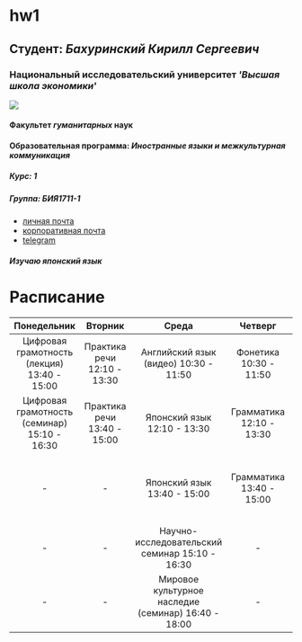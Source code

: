 # hw1
## **Студент**: _Бахуринский Кирилл Сергеевич_
### **Национальный исследовательский университет** _'Высшая школа экономики'_
![]( http://whoiswho.dp.ru/wiwpictures/82f1254d-9540-4b5b-98e2-000f62bb68a9.jpg)
#### **Факультет _гуманитарных_ наук**
#### **Образовательная программа**: _Иностранные языки и межкультурная коммуникация_
##### **Курс: 1**
##### **Группа: БИЯ1711-1**
+ [личная почта](mailto:kirilon@icloud.com)
+ [корпоративная почта](mailto:ksbakhurinskiy@edu.hse.ru)
+ [telegram](https//t.me/necyril)
##### **Изучаю _японский_ язык**
# Расписание
Понедельник|Вторник|Среда|Четверг|Пятница|Суббота
:---:|:---:|:---:|:---:|:---:|:---:
Цифровая грамотность (лекция) 13:40 - 15:00|Практика речи 12:10 - 13:30|Английский язык (видео) 10:30 - 11:50|Фонетика 10:30 - 11:50|Практика речи 10:30 - 11:50|Японский язык 13:40 - 15:00
Цифровая грамотность (семинар) 15:10 - 16:30|Практика речи 13:40 - 15:00|Японский язык 12:10 - 13:30|Грамматика 12:10 - 13:30|-|Латинский язык 15:10 - 16:30
-|-|Японский язык 13:40 - 15:00|Грамматика 13:40 - 15:00|Мировое культурное наследие (лекция) 15:10 - 16:30|-
-|-|Научно-исследовательский семинар 15:10 - 16:30|-|-|-
-|-|Мировое культурное наследие (семинар) 16:40 - 18:00|-|-|-





